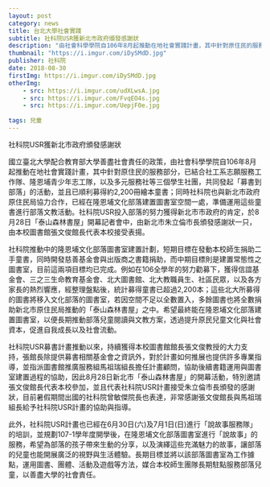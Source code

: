 ```yaml
---
layout: post
category: news
title: 台北大學社會實踐
subtitle: 社科院USR獲新北市政府頒發感謝狀
description: "由社會科學學院自106年8月起推動在地社會實踐計畫，其中針對原住民的服務部分，已結合社工系志願服務工作隊、隆恩埔青少年志工隊..."
thumbnail: "https://i.imgur.com/iDySMdD.jpg"
publisher: 社科院
date: 2018-08-30
firstImg: https://i.imgur.com/iDySMdD.jpg
otherImg:
    - src: https://i.imgur.com/udXLwsA.jpg
    - src: https://i.imgur.com/FvqEO4s.jpg
    - src: https://i.imgur.com/UepjF0e.jpg
    
tags: 兒童
---
```


社科院USR獲新北市政府頒發感謝狀

國立臺北大學配合教育部大學善盡社會責任的政策，由社會科學學院自106年8月起推動在地社會實踐計畫，其中針對原住民的服務部分，已結合社工系志願服務工作隊、隆恩埔青少年志工隊，以及多元服務社等三個學生社團，共同發起「募書到部落」的活動，並且已順利募得約2,200冊繪本童書；同時社科院也與新北市政府原住民局協力合作，已經在隆恩埔文化部落建置圖書室空間一處，準備運用這些童書進行部落文教活動。社科院USR投入部落的努力獲得新北市市政府的肯定，於8月28日「泰山森林書屋」開幕記者會中，由新北市朱立倫市長頒發感謝狀一只，由本校圖書館張文俊館長代表本校接受表揚。

社科院推動中的隆恩埔文化部落圖書室建置計劃，短期目標在發動本校師生捐助二手童書，同時開發慈善基金會與出版商之書籍捐助，而中期目標則是建置常態性之圖書室，目前這兩項目標均已完成。例如在106全學年的努力勸募下，獲得信誼基金會、三之三生命教育基金會、北大圖書館、北大教職員生、社區民眾，以及各方家長的熱烈響應，經整理盤點後，統計募得童書已超過2,200本；這些北大所募得的圖書將移入文化部落的圖書室，若因空間不足以全數置入，多餘圖書也將全數捐助新北市原住民局推動的「泰山森林書屋」之中。希望最終能在隆恩埔文化部落建置圖書室，以便長期推動部落兒童閱讀與文教方案，透過提升原民兒童文化與社會資本，促進自我成長以及社會流動。

社科院USR募書計畫推動以來，持續獲得本校圖書館館長張文俊教授的大力支持，張館長除提供募書相關基金會之資訊外，對於計畫如何推展也提供許多專業指導，並指派圖書館推廣服務組馬祖瑞組長擔任計畫顧問，協助後續書籍運用與圖書室建置過程的協助，因此8月28日新北市「泰山森林書屋」的開幕活動，特別邀請張文俊館長代表本校參加，並且代表社科院USR計畫接受朱立倫市長頒發的感謝狀，目前暑假期間出國的社科院曾敏傑院長也表達，非常感謝張文俊館長與馬祖瑞組長給予社科院USR計畫的協助與指導。

此外，社科院USR計畫也已經在6月30日(六)及7月1日(日)進行「說故事服務隊」的培訓，並規劃107-1學年度開學後，在隆恩埔文化部落圖書室進行「說故事」的服務，希望為部落的孩子帶來生動的分享，以及演繹這些充滿魅力的故事，讓部落的兒童也能開展廣泛的視野與生活體驗。長期目標並將以該部落圖書室為工作據點，運用圖書、團體、活動及遊戲等方法，媒合本校師生團隊長期駐點服務部落兒童，以善盡大學的社會責任。